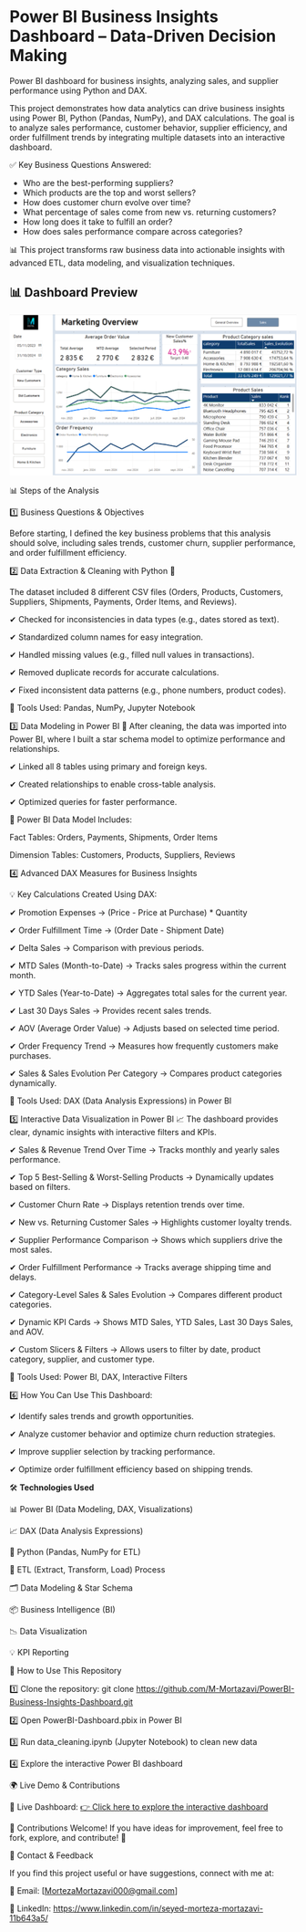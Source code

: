 # Power BI Business Insights Dashboard – Data-Driven Decision Making
Power BI dashboard for business insights, analyzing sales, and supplier performance using Python and DAX.

This project demonstrates how data analytics can drive business insights using Power BI, Python (Pandas, NumPy), and DAX calculations. The goal is to analyze sales performance, customer behavior, supplier efficiency, and order fulfillment trends by integrating multiple datasets into an interactive dashboard.

✅ Key Business Questions Answered:

* Who are the best-performing suppliers?
* Which products are the top and worst sellers?
* How does customer churn evolve over time?
* What percentage of sales come from new vs. returning customers?
* How long does it take to fulfill an order?
* How does sales performance compare across categories?

📊 This project transforms raw business data into actionable insights with advanced ETL, data modeling, and visualization techniques.


## 📊 Dashboard Preview
![Dashboard Screenshot](Screenshots/dashboard-preview.png)

📊 Steps of the Analysis

1️⃣ Business Questions & Objectives

Before starting, I defined the key business problems that this analysis should solve, including sales trends, customer churn, supplier performance, and order fulfillment efficiency.

2️⃣ Data Extraction & Cleaning with Python 🐍

The dataset included 8 different CSV files (Orders, Products, Customers, Suppliers, Shipments, Payments, Order Items, and Reviews).

✔ Checked for inconsistencies in data types (e.g., dates stored as text).

✔ Standardized column names for easy integration.

✔ Handled missing values (e.g., filled null values in transactions).

✔ Removed duplicate records for accurate calculations.

✔ Fixed inconsistent data patterns (e.g., phone numbers, product codes).


📌 Tools Used: Pandas, NumPy, Jupyter Notebook

3️⃣ Data Modeling in Power BI 🔗
After cleaning, the data was imported into Power BI, where I built a star schema model to optimize performance and relationships.

✔ Linked all 8 tables using primary and foreign keys.

✔ Created relationships to enable cross-table analysis.

✔ Optimized queries for faster performance.

📌 Power BI Data Model Includes:

Fact Tables: Orders, Payments, Shipments, Order Items

Dimension Tables: Customers, Products, Suppliers, Reviews


4️⃣ Advanced DAX Measures for Business Insights

💡 Key Calculations Created Using DAX:

✔ Promotion Expenses → (Price - Price at Purchase) * Quantity

✔ Order Fulfillment Time → (Order Date - Shipment Date)

✔ Delta Sales → Comparison with previous periods.

✔ MTD Sales (Month-to-Date) → Tracks sales progress within the current month.

✔ YTD Sales (Year-to-Date) → Aggregates total sales for the current year.

✔ Last 30 Days Sales → Provides recent sales trends.

✔ AOV (Average Order Value) → Adjusts based on selected time period.

✔ Order Frequency Trend → Measures how frequently customers make purchases.

✔ Sales & Sales Evolution Per Category → Compares product categories dynamically.

📌 Tools Used: DAX (Data Analysis Expressions) in Power BI

5️⃣ Interactive Data Visualization in Power BI 📈
The dashboard provides clear, dynamic insights with interactive filters and KPIs.

✔ Sales & Revenue Trend Over Time → Tracks monthly and yearly sales performance.

✔ Top 5 Best-Selling & Worst-Selling Products → Dynamically updates based on filters.

✔ Customer Churn Rate → Displays retention trends over time.

✔ New vs. Returning Customer Sales → Highlights customer loyalty trends.

✔ Supplier Performance Comparison → Shows which suppliers drive the most sales.

✔ Order Fulfillment Performance → Tracks average shipping time and delays.

✔ Category-Level Sales & Sales Evolution → Compares different product categories.

✔ Dynamic KPI Cards → Shows MTD Sales, YTD Sales, Last 30 Days Sales, and AOV.

✔ Custom Slicers & Filters → Allows users to filter by date, product category, supplier, and customer type.


📌 Tools Used: Power BI, DAX, Interactive Filters

6️⃣ How You Can Use This Dashboard:

✔ Identify sales trends and growth opportunities.

✔ Analyze customer behavior and optimize churn reduction strategies.

✔ Improve supplier selection by tracking performance.

✔ Optimize order fulfillment efficiency based on shipping trends.

🛠️ **Technologies Used**

📊 Power BI (Data Modeling, DAX, Visualizations)

📈 DAX (Data Analysis Expressions)

🐍 Python (Pandas, NumPy for ETL)

🔄 ETL (Extract, Transform, Load) Process

🗂️ Data Modeling & Star Schema

📦 Business Intelligence (BI)

📉 Data Visualization

💡 KPI Reporting


📂 How to Use This Repository

1️⃣ Clone the repository: 
git clone https://github.com/M-Mortazavi/PowerBI-Business-Insights-Dashboard.git

2️⃣ Open PowerBI-Dashboard.pbix in Power BI

3️⃣ Run data_cleaning.ipynb (Jupyter Notebook) to clean new data

4️⃣ Explore the interactive Power BI dashboard

🌍 Live Demo & Contributions

📌 Live Dashboard: [👉 Click here to explore the interactive dashboard](https://community.fabric.microsoft.com/t5/Themes-Gallery/Ecommerce-Dashboard/m-p/4423001#M4431)

📌 Contributions Welcome!
If you have ideas for improvement, feel free to fork, explore, and contribute! 🚀

📧 Contact & Feedback

If you find this project useful or have suggestions, connect with me at:

📩 Email: [MortezaMortazavi000@gmail.com]

🔗 LinkedIn: https://www.linkedin.com/in/seyed-morteza-mortazavi-11b643a5/
